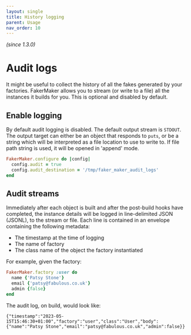 ```yaml
---
layout: single
title: History logging
parent: Usage
nav_order: 10
---
```


_(since 1.3.0)_

# Audit logs

It might be useful to collect the history of all the fakes generated by your factories. FakerMaker allows you to stream (or write to a file) all the instances it builds for you. This is optional and disabled by default.

## Enable logging

By default audit logging is disabled. The default output stream is `STDOUT`. The output target can either be an object that responds to `puts`, or be a string which will be interpreted as a file location to use to write to. If file path string is used, it will be opened in 'append' mode.

```ruby
FakerMaker.configure do |config|
  config.audit = true
  config.audit_destination = '/tmp/faker_maker_audit_logs'
end
```

## Audit streams

Immediately after each object is built and after the post-build hooks have completed, the instance details will be logged in line-delimited JSON (JSONL), to the stream or file. Each line is contained in an envelope containing the following metadata:

* The timestamp at the time of logging
* The name of factory
* The class name of the object the factory instantiated

For example, given the factory:

```ruby
FakerMaker.factory :user do
  name {'Patsy Stone'}
  email {'patsy@fabulous.co.uk'}
  admin {false}
end
```

The audit log, on build, would look like:

```
{"timestamp":"2023-05-15T15:46:30+01:00","factory":"user","class":"User","body":{"name":"Patsy Stone","email":"patsy@fabulous.co.uk","admin":false}}
```
